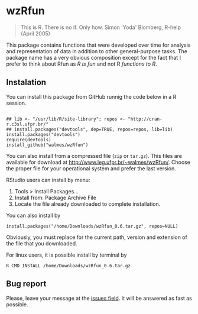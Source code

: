 wzRfun
=============================================================================

> This is R. There is no if. Only how. Simon 'Yoda' Blomberg, R-help
> (April 2005)

This package contains functions that were developed over time for
analysis and representation of data in addition to other general-purpose
tasks. The package name has a very obvious composition except for the
fact that I prefer to think about Rfun as *R is fun* and not R
*functions to R*.

## Instalation

You can install this package from GitHub runnig the code below in a R session.

```{r}

## lib <- "/usr/lib/R/site-library"; repos <- "http://cran-r.c3sl.ufpr.br/"
## install.packages("devtools", dep=TRUE, repos=repos, lib=lib)
install.packages("devtools")
require(devtools)
install_github("walmes/wzRfun")

```

You can also install from a compressed file (`zip` or `tar.gz`). This
files are available for download at
http://www.leg.ufpr.br/~walmes/wzRfun/. Choose the proper file for your
operational system and prefer the last version.

RStudio users can install by menu:
  1. Tools > Install Packages...
  2. Install from: Package Archive File
  3. Locate the file already downloaded to complete installation.

You can also install by
```{r}
install.packages("/home/Downloads/wzRfun_0.6.tar.gz", repos=NULL)
```
Obviously, you must replace for the current path, version and extension
of the file that you downloaded.

For linux users, it is possible install by terminal by
```{sh}
R CMD INSTALL /home/Downloads/wzRfun_0.6.tar.gz
```

## Bug report

Please, leave your message at the
[issues field](https://github.com/walmes/wzRfun/issues). It will be
answered as fast as possible.
